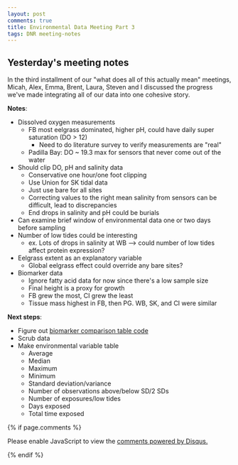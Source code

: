 ```yaml
---
layout: post
comments: true
title: Environmental Data Meeting Part 3
tags: DNR meeting-notes
---
```


## Yesterday's meeting notes

In the third installment of our "what does all of this actually mean" meetings, Micah, Alex, Emma, Brent, Laura, Steven and I discussed the progress we've made integrating all of our data into one cohesive story.

**Notes**:

- Dissolved oxygen measurements
  - FB most eelgrass dominated, higher pH, could have daily super saturation (DO > 12)
    - Need to do literature survey to verify measurements are "real"
  - Padilla Bay: DO ~ 19.3 max for sensors that never come out of the water
- Should clip DO, pH and salinity data
  - Conservative one hour/one foot clipping
  - Use Union for SK tidal data
  - Just use bare for all sites
  - Correcting values to the right mean salinity from sensors can be difficult, lead to discrepancies
  - End drops in salinity and pH could be burials
- Can examine brief window of environmental data one or two days before sampling
- Number of low tides could be interesting
  - ex. Lots of drops in salinity at WB --> could number of low tides affect protein expression?
- Eelgrass extent as an explanatory variable
  - Global eelgrass effect could override any bare sites?
- Biomarker data
  - Ignore fatty acid data for now since there's a low sample size
  - Final height is a proxy for growth
  - FB grew the most, CI grew the least
  - Tissue mass highest in FB, then PG. WB, SK, and CI were similar
  
**Next steps**:

- Figure out [biomarker comparison table code](https://yaaminiv.github.io/Remaining-Analyses-Part12/)
- Scrub data
- Make environmental variable table
  - Average
  - Median
  - Maximum
  - Minimum
  - Standard deviation/variance
  - Number of observations above/below SD/2 SDs
  - Number of exposures/low tides
  - Days exposed
  - Total time exposed
  
{% if page.comments %}

<div id="disqus_thread"></div>
<script>

/**
*  RECOMMENDED CONFIGURATION VARIABLES: EDIT AND UNCOMMENT THE SECTION BELOW TO INSERT DYNAMIC VALUES FROM YOUR PLATFORM OR CMS.
*  LEARN WHY DEFINING THESE VARIABLES IS IMPORTANT: https://disqus.com/admin/universalcode/#configuration-variables*/
/*
var disqus_config = function () {
this.page.url = PAGE_URL;  // Replace PAGE_URL with your page's canonical URL variable
this.page.identifier = PAGE_IDENTIFIER; // Replace PAGE_IDENTIFIER with your page's unique identifier variable
};
*/
(function() { // DON'T EDIT BELOW THIS LINE
var d = document, s = d.createElement('script');
s.src = 'https://the-responsible-grad-student.disqus.com/embed.js';
s.setAttribute('data-timestamp', +new Date());
(d.head || d.body).appendChild(s);
})();
</script>
<noscript>Please enable JavaScript to view the <a href="https://disqus.com/?ref_noscript">comments powered by Disqus.</a></noscript>

{% endif %}

<script id="dsq-count-scr" src="//the-responsible-grad-student.disqus.com/count.js" async></script>

